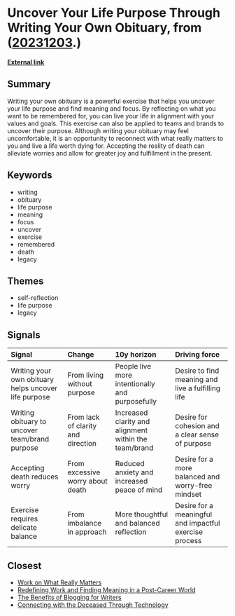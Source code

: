 # __Uncover Your Life Purpose Through Writing Your Own Obituary__, from ([20231203](https://kghosh.substack.com/p/20231203).)

__[External link](https://www.fearlessculture.design/blog-posts/write-obituary-exercise)__



## Summary

Writing your own obituary is a powerful exercise that helps you uncover your life purpose and find meaning and focus. By reflecting on what you want to be remembered for, you can live your life in alignment with your values and goals. This exercise can also be applied to teams and brands to uncover their purpose. Although writing your obituary may feel uncomfortable, it is an opportunity to reconnect with what really matters to you and live a life worth dying for. Accepting the reality of death can alleviate worries and allow for greater joy and fulfillment in the present.

## Keywords

* writing
* obituary
* life purpose
* meaning
* focus
* uncover
* exercise
* remembered
* death
* legacy

## Themes

* self-reflection
* life purpose
* legacy

## Signals

| Signal                                               | Change                             | 10y horizon                                           | Driving force                                          |
|:-----------------------------------------------------|:-----------------------------------|:------------------------------------------------------|:-------------------------------------------------------|
| Writing your own obituary helps uncover life purpose | From living without purpose        | People live more intentionally and purposefully       | Desire to find meaning and live a fulfilling life      |
| Writing obituary to uncover team/brand purpose       | From lack of clarity and direction | Increased clarity and alignment within the team/brand | Desire for cohesion and a clear sense of purpose       |
| Accepting death reduces worry                        | From excessive worry about death   | Reduced anxiety and increased peace of mind           | Desire for a more balanced and worry-free mindset      |
| Exercise requires delicate balance                   | From imbalance in approach         | More thoughtful and balanced reflection               | Desire for a meaningful and impactful exercise process |

## Closest

* [Work on What Really Matters](f3016876ef0373e664eea6b715a4e421)
* [Redefining Work and Finding Meaning in a Post-Career World](561aac9a4c6d3a468f1b8c9a141a8b76)
* [The Benefits of Blogging for Writers](6b3692a1d1a6c0c95fdf258204f85ebb)
* [Connecting with the Deceased Through Technology](f97f969e4aadfbae3dee287de4ab721d)